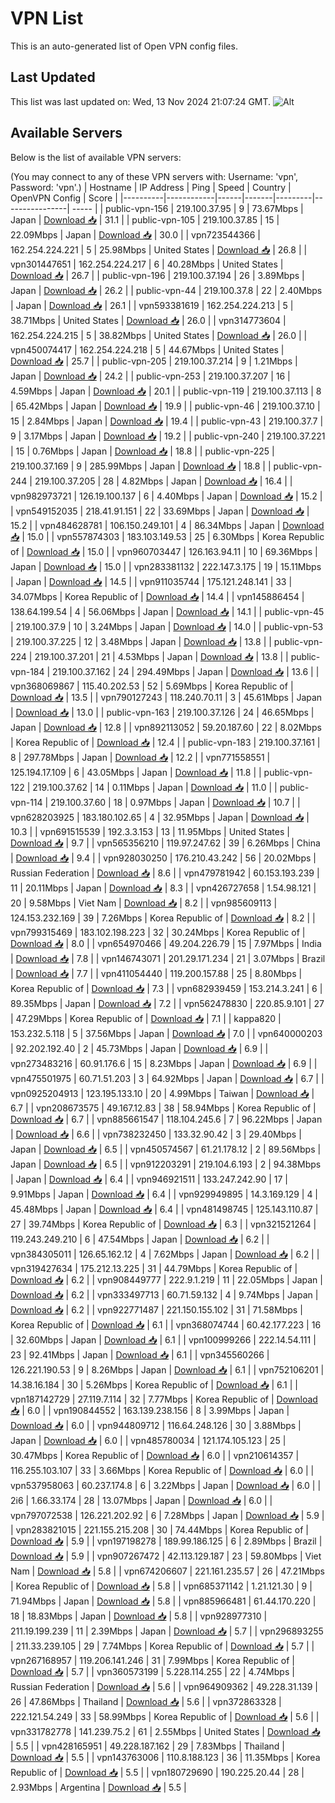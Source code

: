# VPN List

This is an auto-generated list of Open VPN config files.

## Last Updated

This list was last updated on: Wed, 13 Nov 2024 21:07:24 GMT.
![Alt](https://repobeats.axiom.co/api/embed/186b98318ef1479477931607c1ad7d823f12451f.svg "Repobeats analytics image")

## Available Servers

Below is the list of available VPN servers:

(You may connect to any of these VPN servers with: Username: 'vpn', Password: 'vpn'.)
| Hostname | IP Address | Ping | Speed | Country | OpenVPN Config | Score |
|----------|------------|------|-------|---------|----------------| ----- |
| public-vpn-156 | 219.100.37.95 | 9 | 73.67Mbps | Japan | [Download 📥](./configs/server_0_JP.ovpn) | 31.1 |
| public-vpn-105 | 219.100.37.85 | 15 | 22.09Mbps | Japan | [Download 📥](./configs/server_1_JP.ovpn) | 30.0 |
| vpn723544366 | 162.254.224.221 | 5 | 25.98Mbps | United States | [Download 📥](./configs/server_2_US.ovpn) | 26.8 |
| vpn301447651 | 162.254.224.217 | 6 | 40.28Mbps | United States | [Download 📥](./configs/server_3_US.ovpn) | 26.7 |
| public-vpn-196 | 219.100.37.194 | 26 | 3.89Mbps | Japan | [Download 📥](./configs/server_4_JP.ovpn) | 26.2 |
| public-vpn-44 | 219.100.37.8 | 22 | 2.40Mbps | Japan | [Download 📥](./configs/server_5_JP.ovpn) | 26.1 |
| vpn593381619 | 162.254.224.213 | 5 | 38.71Mbps | United States | [Download 📥](./configs/server_6_US.ovpn) | 26.0 |
| vpn314773604 | 162.254.224.215 | 5 | 38.82Mbps | United States | [Download 📥](./configs/server_7_US.ovpn) | 26.0 |
| vpn450074417 | 162.254.224.218 | 5 | 44.67Mbps | United States | [Download 📥](./configs/server_8_US.ovpn) | 25.7 |
| public-vpn-205 | 219.100.37.214 | 9 | 1.21Mbps | Japan | [Download 📥](./configs/server_9_JP.ovpn) | 24.2 |
| public-vpn-253 | 219.100.37.207 | 16 | 4.59Mbps | Japan | [Download 📥](./configs/server_10_JP.ovpn) | 20.1 |
| public-vpn-119 | 219.100.37.113 | 8 | 65.42Mbps | Japan | [Download 📥](./configs/server_11_JP.ovpn) | 19.9 |
| public-vpn-46 | 219.100.37.10 | 15 | 2.84Mbps | Japan | [Download 📥](./configs/server_12_JP.ovpn) | 19.4 |
| public-vpn-43 | 219.100.37.7 | 9 | 3.17Mbps | Japan | [Download 📥](./configs/server_13_JP.ovpn) | 19.2 |
| public-vpn-240 | 219.100.37.221 | 15 | 0.76Mbps | Japan | [Download 📥](./configs/server_14_JP.ovpn) | 18.8 |
| public-vpn-225 | 219.100.37.169 | 9 | 285.99Mbps | Japan | [Download 📥](./configs/server_15_JP.ovpn) | 18.8 |
| public-vpn-244 | 219.100.37.205 | 28 | 4.82Mbps | Japan | [Download 📥](./configs/server_16_JP.ovpn) | 16.4 |
| vpn982973721 | 126.19.100.137 | 6 | 4.40Mbps | Japan | [Download 📥](./configs/server_17_JP.ovpn) | 15.2 |
| vpn549152035 | 218.41.91.151 | 22 | 33.69Mbps | Japan | [Download 📥](./configs/server_18_JP.ovpn) | 15.2 |
| vpn484628781 | 106.150.249.101 | 4 | 86.34Mbps | Japan | [Download 📥](./configs/server_19_JP.ovpn) | 15.0 |
| vpn557874303 | 183.103.149.53 | 25 | 6.30Mbps | Korea Republic of | [Download 📥](./configs/server_20_KR.ovpn) | 15.0 |
| vpn960703447 | 126.163.94.11 | 10 | 69.36Mbps | Japan | [Download 📥](./configs/server_21_JP.ovpn) | 15.0 |
| vpn283381132 | 222.147.3.175 | 19 | 15.11Mbps | Japan | [Download 📥](./configs/server_22_JP.ovpn) | 14.5 |
| vpn911035744 | 175.121.248.141 | 33 | 34.07Mbps | Korea Republic of | [Download 📥](./configs/server_23_KR.ovpn) | 14.4 |
| vpn145886454 | 138.64.199.54 | 4 | 56.06Mbps | Japan | [Download 📥](./configs/server_24_JP.ovpn) | 14.1 |
| public-vpn-45 | 219.100.37.9 | 10 | 3.24Mbps | Japan | [Download 📥](./configs/server_25_JP.ovpn) | 14.0 |
| public-vpn-53 | 219.100.37.225 | 12 | 3.48Mbps | Japan | [Download 📥](./configs/server_26_JP.ovpn) | 13.8 |
| public-vpn-224 | 219.100.37.201 | 21 | 4.53Mbps | Japan | [Download 📥](./configs/server_27_JP.ovpn) | 13.8 |
| public-vpn-184 | 219.100.37.162 | 24 | 294.49Mbps | Japan | [Download 📥](./configs/server_28_JP.ovpn) | 13.6 |
| vpn368069867 | 115.40.202.53 | 52 | 5.69Mbps | Korea Republic of | [Download 📥](./configs/server_29_KR.ovpn) | 13.5 |
| vpn790127243 | 118.240.70.11 | 3 | 45.61Mbps | Japan | [Download 📥](./configs/server_30_JP.ovpn) | 13.0 |
| public-vpn-163 | 219.100.37.126 | 24 | 46.65Mbps | Japan | [Download 📥](./configs/server_31_JP.ovpn) | 12.8 |
| vpn892113052 | 59.20.187.60 | 22 | 8.02Mbps | Korea Republic of | [Download 📥](./configs/server_32_KR.ovpn) | 12.4 |
| public-vpn-183 | 219.100.37.161 | 8 | 297.78Mbps | Japan | [Download 📥](./configs/server_33_JP.ovpn) | 12.2 |
| vpn771558551 | 125.194.17.109 | 6 | 43.05Mbps | Japan | [Download 📥](./configs/server_34_JP.ovpn) | 11.8 |
| public-vpn-122 | 219.100.37.62 | 14 | 0.11Mbps | Japan | [Download 📥](./configs/server_35_JP.ovpn) | 11.0 |
| public-vpn-114 | 219.100.37.60 | 18 | 0.97Mbps | Japan | [Download 📥](./configs/server_36_JP.ovpn) | 10.7 |
| vpn628203925 | 183.180.102.65 | 4 | 32.95Mbps | Japan | [Download 📥](./configs/server_37_JP.ovpn) | 10.3 |
| vpn691515539 | 192.3.3.153 | 13 | 11.95Mbps | United States | [Download 📥](./configs/server_38_US.ovpn) | 9.7 |
| vpn565356210 | 119.97.247.62 | 39 | 6.26Mbps | China | [Download 📥](./configs/server_39_CN.ovpn) | 9.4 |
| vpn928030250 | 176.210.43.242 | 56 | 20.02Mbps | Russian Federation | [Download 📥](./configs/server_40_RU.ovpn) | 8.6 |
| vpn479781942 | 60.153.193.239 | 11 | 20.11Mbps | Japan | [Download 📥](./configs/server_41_JP.ovpn) | 8.3 |
| vpn426727658 | 1.54.98.121 | 20 | 9.58Mbps | Viet Nam | [Download 📥](./configs/server_42_VN.ovpn) | 8.2 |
| vpn985609113 | 124.153.232.169 | 39 | 7.26Mbps | Korea Republic of | [Download 📥](./configs/server_43_KR.ovpn) | 8.2 |
| vpn799315469 | 183.102.198.223 | 32 | 30.24Mbps | Korea Republic of | [Download 📥](./configs/server_44_KR.ovpn) | 8.0 |
| vpn654970466 | 49.204.226.79 | 15 | 7.97Mbps | India | [Download 📥](./configs/server_45_IN.ovpn) | 7.8 |
| vpn146743071 | 201.29.171.234 | 21 | 3.07Mbps | Brazil | [Download 📥](./configs/server_46_BR.ovpn) | 7.7 |
| vpn411054440 | 119.200.157.88 | 25 | 8.80Mbps | Korea Republic of | [Download 📥](./configs/server_47_KR.ovpn) | 7.3 |
| vpn682939459 | 153.214.3.241 | 6 | 89.35Mbps | Japan | [Download 📥](./configs/server_48_JP.ovpn) | 7.2 |
| vpn562478830 | 220.85.9.101 | 27 | 47.29Mbps | Korea Republic of | [Download 📥](./configs/server_49_KR.ovpn) | 7.1 |
| kappa820 | 153.232.5.118 | 5 | 37.56Mbps | Japan | [Download 📥](./configs/server_50_JP.ovpn) | 7.0 |
| vpn640000203 | 92.202.192.40 | 2 | 45.73Mbps | Japan | [Download 📥](./configs/server_51_JP.ovpn) | 6.9 |
| vpn273483216 | 60.91.176.6 | 15 | 8.23Mbps | Japan | [Download 📥](./configs/server_52_JP.ovpn) | 6.9 |
| vpn475501975 | 60.71.51.203 | 3 | 64.92Mbps | Japan | [Download 📥](./configs/server_53_JP.ovpn) | 6.7 |
| vpn0925204913 | 123.195.133.10 | 20 | 4.99Mbps | Taiwan | [Download 📥](./configs/server_54_TW.ovpn) | 6.7 |
| vpn208673575 | 49.167.12.83 | 38 | 58.94Mbps | Korea Republic of | [Download 📥](./configs/server_55_KR.ovpn) | 6.7 |
| vpn885661547 | 118.104.245.6 | 7 | 96.22Mbps | Japan | [Download 📥](./configs/server_56_JP.ovpn) | 6.6 |
| vpn738232450 | 133.32.90.42 | 3 | 29.40Mbps | Japan | [Download 📥](./configs/server_57_JP.ovpn) | 6.5 |
| vpn450574567 | 61.21.178.12 | 2 | 89.56Mbps | Japan | [Download 📥](./configs/server_58_JP.ovpn) | 6.5 |
| vpn912203291 | 219.104.6.193 | 2 | 94.38Mbps | Japan | [Download 📥](./configs/server_59_JP.ovpn) | 6.4 |
| vpn946921511 | 133.247.242.90 | 17 | 9.91Mbps | Japan | [Download 📥](./configs/server_60_JP.ovpn) | 6.4 |
| vpn929949895 | 14.3.169.129 | 4 | 45.48Mbps | Japan | [Download 📥](./configs/server_61_JP.ovpn) | 6.4 |
| vpn481498745 | 125.143.110.87 | 27 | 39.74Mbps | Korea Republic of | [Download 📥](./configs/server_62_KR.ovpn) | 6.3 |
| vpn321521264 | 119.243.249.210 | 6 | 47.54Mbps | Japan | [Download 📥](./configs/server_63_JP.ovpn) | 6.2 |
| vpn384305011 | 126.65.162.12 | 4 | 7.62Mbps | Japan | [Download 📥](./configs/server_64_JP.ovpn) | 6.2 |
| vpn319427634 | 175.212.13.225 | 31 | 44.79Mbps | Korea Republic of | [Download 📥](./configs/server_65_KR.ovpn) | 6.2 |
| vpn908449777 | 222.9.1.219 | 11 | 22.05Mbps | Japan | [Download 📥](./configs/server_66_JP.ovpn) | 6.2 |
| vpn333497713 | 60.71.59.132 | 4 | 9.74Mbps | Japan | [Download 📥](./configs/server_67_JP.ovpn) | 6.2 |
| vpn922771487 | 221.150.155.102 | 31 | 71.58Mbps | Korea Republic of | [Download 📥](./configs/server_68_KR.ovpn) | 6.1 |
| vpn368074744 | 60.42.177.223 | 16 | 32.60Mbps | Japan | [Download 📥](./configs/server_69_JP.ovpn) | 6.1 |
| vpn100999266 | 222.14.54.111 | 23 | 92.41Mbps | Japan | [Download 📥](./configs/server_70_JP.ovpn) | 6.1 |
| vpn345560266 | 126.221.190.53 | 9 | 8.26Mbps | Japan | [Download 📥](./configs/server_71_JP.ovpn) | 6.1 |
| vpn752106201 | 14.38.16.184 | 30 | 5.26Mbps | Korea Republic of | [Download 📥](./configs/server_72_KR.ovpn) | 6.1 |
| vpn187142729 | 27.119.7.114 | 32 | 7.77Mbps | Korea Republic of | [Download 📥](./configs/server_73_KR.ovpn) | 6.0 |
| vpn190844552 | 163.139.238.156 | 8 | 3.99Mbps | Japan | [Download 📥](./configs/server_74_JP.ovpn) | 6.0 |
| vpn944809712 | 116.64.248.126 | 30 | 3.88Mbps | Japan | [Download 📥](./configs/server_75_JP.ovpn) | 6.0 |
| vpn485780034 | 121.174.105.123 | 25 | 30.47Mbps | Korea Republic of | [Download 📥](./configs/server_76_KR.ovpn) | 6.0 |
| vpn210614357 | 116.255.103.107 | 33 | 3.66Mbps | Korea Republic of | [Download 📥](./configs/server_77_KR.ovpn) | 6.0 |
| vpn537958063 | 60.237.174.8 | 6 | 3.22Mbps | Japan | [Download 📥](./configs/server_78_JP.ovpn) | 6.0 |
| 2i6 | 1.66.33.174 | 28 | 13.07Mbps | Japan | [Download 📥](./configs/server_79_JP.ovpn) | 6.0 |
| vpn797072538 | 126.221.202.92 | 6 | 7.28Mbps | Japan | [Download 📥](./configs/server_80_JP.ovpn) | 5.9 |
| vpn283821015 | 221.155.215.208 | 30 | 74.44Mbps | Korea Republic of | [Download 📥](./configs/server_81_KR.ovpn) | 5.9 |
| vpn197198278 | 189.99.186.125 | 6 | 2.89Mbps | Brazil | [Download 📥](./configs/server_82_BR.ovpn) | 5.9 |
| vpn907267472 | 42.113.129.187 | 23 | 59.80Mbps | Viet Nam | [Download 📥](./configs/server_83_VN.ovpn) | 5.8 |
| vpn674206607 | 221.161.235.57 | 26 | 47.21Mbps | Korea Republic of | [Download 📥](./configs/server_84_KR.ovpn) | 5.8 |
| vpn685371142 | 1.21.121.30 | 9 | 71.94Mbps | Japan | [Download 📥](./configs/server_85_JP.ovpn) | 5.8 |
| vpn885966481 | 61.44.170.220 | 18 | 18.83Mbps | Japan | [Download 📥](./configs/server_86_JP.ovpn) | 5.8 |
| vpn928977310 | 211.19.199.239 | 11 | 2.39Mbps | Japan | [Download 📥](./configs/server_87_JP.ovpn) | 5.7 |
| vpn296893255 | 211.33.239.105 | 29 | 7.74Mbps | Korea Republic of | [Download 📥](./configs/server_88_KR.ovpn) | 5.7 |
| vpn267168957 | 119.206.141.246 | 31 | 7.99Mbps | Korea Republic of | [Download 📥](./configs/server_89_KR.ovpn) | 5.7 |
| vpn360573199 | 5.228.114.255 | 22 | 4.74Mbps | Russian Federation | [Download 📥](./configs/server_90_RU.ovpn) | 5.6 |
| vpn964909362 | 49.228.31.139 | 26 | 47.86Mbps | Thailand | [Download 📥](./configs/server_91_TH.ovpn) | 5.6 |
| vpn372863328 | 222.121.54.249 | 33 | 58.99Mbps | Korea Republic of | [Download 📥](./configs/server_92_KR.ovpn) | 5.6 |
| vpn331782778 | 141.239.75.2 | 61 | 2.55Mbps | United States | [Download 📥](./configs/server_93_US.ovpn) | 5.5 |
| vpn428165951 | 49.228.187.162 | 29 | 7.83Mbps | Thailand | [Download 📥](./configs/server_94_TH.ovpn) | 5.5 |
| vpn143763006 | 110.8.188.123 | 36 | 11.35Mbps | Korea Republic of | [Download 📥](./configs/server_95_KR.ovpn) | 5.5 |
| vpn180729690 | 190.225.20.44 | 28 | 2.93Mbps | Argentina | [Download 📥](./configs/server_96_AR.ovpn) | 5.5 |
